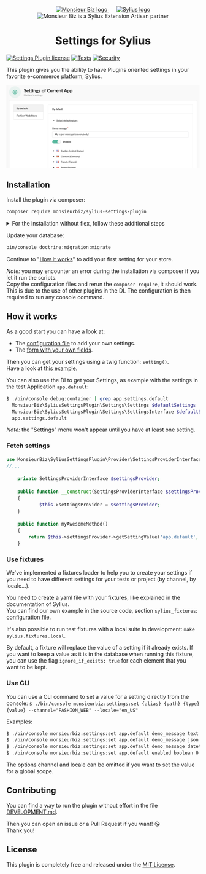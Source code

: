 <p align="center">
    <a href="https://monsieurbiz.com" target="_blank">
        <img src="https://monsieurbiz.com/logo.png" width="250px" alt="Monsieur Biz logo" />
    </a>
    &nbsp;&nbsp;&nbsp;&nbsp;
    <a href="https://monsieurbiz.com/agence-web-experte-sylius" target="_blank">
        <img src="https://demo.sylius.com/assets/shop/img/logo.png" width="200px" alt="Sylius logo" />
    </a>
    <br/>
    <img src="https://monsieurbiz.com/assets/images/sylius_badge_extension-artisan.png" width="100" alt="Monsieur Biz is a Sylius Extension Artisan partner">
</p>

<h1 align="center">Settings for Sylius</h1>

[![Settings Plugin license](https://img.shields.io/github/license/monsieurbiz/SyliusSettingsPlugin?public)](https://github.com/monsieurbiz/SyliusSettingsPlugin/blob/master/LICENSE.txt)
[![Tests](https://github.com/monsieurbiz/SyliusSettingsPlugin/actions/workflows/tests.yaml/badge.svg?branch=master&event=push)](https://github.com/monsieurbiz/SyliusSettingsPlugin/actions/workflows/tests.yaml)
[![Security](https://github.com/monsieurbiz/SyliusSettingsPlugin/actions/workflows/security.yaml/badge.svg?branch=master&event=push)](https://github.com/monsieurbiz/SyliusSettingsPlugin/actions/workflows/security.yaml)

This plugin gives you the ability to have Plugins oriented settings in your favorite e-commerce platform, Sylius.

![Screenshot of the admin panel in Settings section](/docs/images/screenshot01.png)

## Installation

Install the plugin via composer:

```bash
composer require monsieurbiz/sylius-settings-plugin
```

<details><summary>For the installation without flex, follow these additional steps</summary>
<p>

Change your `config/bundles.php` file to add this line for the plugin declaration:
```php
<?php

return [
    //..
    MonsieurBiz\SyliusSettingsPlugin\MonsieurBizSyliusSettingsPlugin::class => ['all' => true],
];  
```

Copy the plugin configuration files in your `config` folder: 
```bash  
cp -Rv vendor/monsieurbiz/sylius-settings-plugin/recipes/1.0-dev/config/ config
```

</p>
</details>  

Update your database:

```bash 
bin/console doctrine:migration:migrate
```

Continue to "[How it works](#how-it-works)" to add your first setting for your store.

*Note:* you may encounter an error during the installation via composer if you let it run the scripts.  
Copy the configuration files and rerun the `composer require`, it should work. This is due to the use of other plugins in the DI.
The configuration is then required to run any console command.

## How it works

As a good start you can have a look at:

- The [configuration file](dist/config/packages/monsieurbiz_settings_plugin_custom.yaml) to add your own settings.
- The [form with your own fields](dist/src/Form/SettingsType.php).

Then you can get your settings using a twig function: `setting()`.  
Have a look at [this example](dist/templates/views/message.html.twig).

You can also use the DI to get your Settings, as example with the settings in the test Application `app.default`:

```bash
$ ./bin/console debug:container | grep app.settings.default
  MonsieurBiz\SyliusSettingsPlugin\Settings\Settings $defaultSettings                    alias for "app.settings.default"
  MonsieurBiz\SyliusSettingsPlugin\Settings\SettingsInterface $defaultSettings           alias for "app.settings.default"
  app.settings.default                                                                   MonsieurBiz\SyliusSettingsPlugin\Settings\Settings
```

*Note:* the "Settings" menu won't appear until you have at least one setting.

### Fetch settings

```php
use MonsieurBiz\SyliusSettingsPlugin\Provider\SettingsProviderInterface;
//...

    private SettingsProviderInterface $settingsProvider;

    public function __construct(SettingsProviderInterface $settingsProvider)
    {
            $this->settingsProvider = $settingsProvider;
    }
    
    public function myAwesomeMethod()
    {
        return $this->settingsProvider->getSettingValue('app.default', 'demo_message')
    }
```

### Use fixtures

We've implemented a fixtures loader to help you to create your settings if you need to have different settings for your
tests or project (by channel, by locale…).

You need to create a yaml file with your fixtures, like explained in the documentation of Sylius.  
You can find our own example in the source code, section `sylius_fixtures`: [configuration file](dist/config/packages/monsieurbiz_settings_plugin_custom.yaml).

It's also possible to run test fixtures with a local suite in development: `make sylius.fixtures.local`.

By default, a fixture will replace the value of a setting if it already exists. 
If you want to keep a value as it is in the database when running this fixture, you can use the flag `ignore_if_exists: true` for each element that you want to be kept.

### Use CLI

You can use a CLI command to set a value for a setting directly from the console:
`$ ./bin/console monsieurbiz:settings:set {alias} {path} {type} {value} --channel="FASHION_WEB" --locale="en_US"`

Examples:
```bash
$ ./bin/console monsieurbiz:settings:set app.default demo_message text 'fashion message' --channel="FASHION_WEB" --locale="en_US"
$ ./bin/console monsieurbiz:settings:set app.default demo_message json '{"foo":"baz"}' --channel="FASHION_WEB" --locale="en_US"
$ ./bin/console monsieurbiz:settings:set app.default demo_message datetime '2023-07-24 01:02:03' --channel="FASHION_WEB" --locale="en_US"
$ ./bin/console monsieurbiz:settings:set app.default enabled boolean 0
```
The options channel and locale can be omitted if you want to set the value for a global scope.


## Contributing

You can find a way to run the plugin without effort in the file [DEVELOPMENT.md](./DEVELOPMENT.md).

Then you can open an issue or a Pull Request if you want! 😘  
Thank you!

## License

This plugin is completely free and released under the [MIT License](https://github.com/monsieurbiz/SyliusSettingsPlugin/blob/master/LICENSE).
